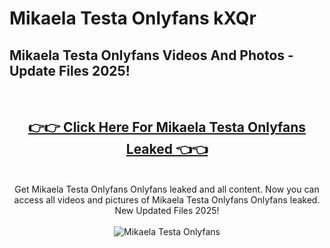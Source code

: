 # Mikaela Testa Onlyfans kXQr

<h2>Mikaela Testa Onlyfans Videos And Photos - Update Files 2025!</h2>
<br>
<div align="center">
<h2><a href="https://213.232.235.80/live/video.php?q=mikaela-testa-onlyfans" rel="nofollow">👉👉 Click Here For Mikaela Testa Onlyfans Leaked 👈👈</a></h2>

<br>
Get Mikaela Testa Onlyfans Onlyfans leaked and all content. Now you can access all videos and pictures of Mikaela Testa Onlyfans Onlyfans leaked. New Updated Files 2025!
<br>
<br>
<a href="https://213.232.235.80/live/video.php?q=mikaela-testa-onlyfans" rel="nofollow" data-target="animated-image.originalLink"><img src="https://i.imgur.com/dJHk4Zq.gif" alt="Mikaela Testa Onlyfans" style="max-width: 100%; display: inline-block;" data-target="animated-image.originalImage"></a>
</div>
<br>